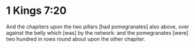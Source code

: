 # 1 Kings 7:20

And the chapiters upon the two pillars [had pomegranates] also above, over against the belly which [was] by the network: and the pomegranates [were] two hundred in rows round about upon the other chapiter.